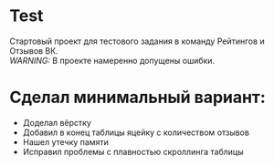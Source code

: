 # Test
Стартовый проект для тестового задания в команду Рейтингов и Отзывов ВК.\
*WARNING:* В проекте намеренно допущены ошибки.

# Сделал минимальный вариант:
- Доделал вёрстку
- Добавил в конец таблицы яцейку с количеством отзывов
- Нашел утечку памяти
- Исправил проблемы с плавностью скроллинга таблицы
